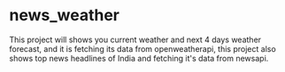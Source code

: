 # news_weather
This project will shows you current weather and next 4 days weather forecast, and it is fetching its data from openweatherapi, this project also shows top news headlines of India and fetching it's data from newsapi.
